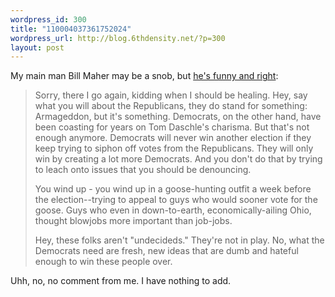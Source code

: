 ```yaml
--- 
wordpress_id: 300
title: "110004037361752024"
wordpress_url: http://blog.6thdensity.net/?p=300
layout: post
---
```

My main man Bill Maher may be a snob, but <a href="http://www.hbo.com/billmaher/new_rules/">he's funny and right</a>:<blockquote>Sorry, there I go again, kidding when I should be healing. Hey, say what you will about the Republicans, they do stand for something: Armageddon, but it's something. Democrats, on the other hand, have been coasting for years on Tom Daschle's charisma. But that's not enough anymore. Democrats will never win another election if they keep trying to siphon off votes from the Republicans. They will only win by creating a lot more Democrats. And you don't do that by trying to leach onto issues that you should be denouncing. 

You wind up - you wind up in a goose-hunting outfit a week before the election--trying to appeal to guys who would sooner vote for the goose. Guys who even in down-to-earth, economically-ailing Ohio, thought blowjobs more important than job-jobs. 

Hey, these folks aren't "undecideds." They're not in play. No, what the Democrats need are fresh, new ideas that are dumb and hateful enough to win these people over.</blockquote>Uhh, no, no comment from me.  I have nothing to add.
